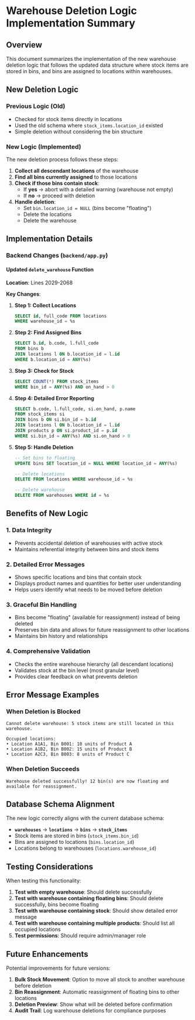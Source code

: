 # Warehouse Deletion Logic Implementation Summary

## Overview

This document summarizes the implementation of the new warehouse deletion logic that follows the updated data structure where stock items are stored in bins, and bins are assigned to locations within warehouses.

## New Deletion Logic

### Previous Logic (Old)
- Checked for stock items directly in locations
- Used the old schema where `stock_items.location_id` existed
- Simple deletion without considering the bin structure

### New Logic (Implemented)
The new deletion process follows these steps:

1. **Collect all descendant locations** of the warehouse
2. **Find all bins currently assigned** to those locations
3. **Check if those bins contain stock**:
   - If **yes** → abort with a detailed warning (warehouse not empty)
   - If **no** → proceed with deletion
4. **Handle deletion**:
   - Set `bin.location_id = NULL` (bins become "floating")
   - Delete the locations
   - Delete the warehouse

## Implementation Details

### Backend Changes (`backend/app.py`)

#### Updated `delete_warehouse` Function

**Location**: Lines 2029-2068

**Key Changes**:

1. **Step 1: Collect Locations**
   ```sql
   SELECT id, full_code FROM locations 
   WHERE warehouse_id = %s
   ```

2. **Step 2: Find Assigned Bins**
   ```sql
   SELECT b.id, b.code, l.full_code 
   FROM bins b
   JOIN locations l ON b.location_id = l.id
   WHERE b.location_id = ANY(%s)
   ```

3. **Step 3: Check for Stock**
   ```sql
   SELECT COUNT(*) FROM stock_items 
   WHERE bin_id = ANY(%s) AND on_hand > 0
   ```

4. **Step 4: Detailed Error Reporting**
   ```sql
   SELECT b.code, l.full_code, si.on_hand, p.name
   FROM stock_items si
   JOIN bins b ON si.bin_id = b.id
   JOIN locations l ON b.location_id = l.id
   JOIN products p ON si.product_id = p.id
   WHERE si.bin_id = ANY(%s) AND si.on_hand > 0
   ```

5. **Step 5: Handle Deletion**
   ```sql
   -- Set bins to floating
   UPDATE bins SET location_id = NULL WHERE location_id = ANY(%s)
   
   -- Delete locations
   DELETE FROM locations WHERE warehouse_id = %s
   
   -- Delete warehouse
   DELETE FROM warehouses WHERE id = %s
   ```

## Benefits of New Logic

### 1. **Data Integrity**
- Prevents accidental deletion of warehouses with active stock
- Maintains referential integrity between bins and stock items

### 2. **Detailed Error Messages**
- Shows specific locations and bins that contain stock
- Displays product names and quantities for better user understanding
- Helps users identify what needs to be moved before deletion

### 3. **Graceful Bin Handling**
- Bins become "floating" (available for reassignment) instead of being deleted
- Preserves bin data and allows for future reassignment to other locations
- Maintains bin history and relationships

### 4. **Comprehensive Validation**
- Checks the entire warehouse hierarchy (all descendant locations)
- Validates stock at the bin level (most granular level)
- Provides clear feedback on what prevents deletion

## Error Message Examples

### When Deletion is Blocked
```
Cannot delete warehouse: 5 stock items are still located in this warehouse.

Occupied locations:
• Location A1A1, Bin B001: 10 units of Product A
• Location A1B2, Bin B002: 15 units of Product B
• Location A2C3, Bin B003: 8 units of Product C
```

### When Deletion Succeeds
```
Warehouse deleted successfully! 12 bin(s) are now floating and available for reassignment.
```

## Database Schema Alignment

The new logic correctly aligns with the current database schema:

- **`warehouses`** → **`locations`** → **`bins`** → **`stock_items`**
- Stock items are stored in bins (`stock_items.bin_id`)
- Bins are assigned to locations (`bins.location_id`)
- Locations belong to warehouses (`locations.warehouse_id`)

## Testing Considerations

When testing this functionality:

1. **Test with empty warehouse**: Should delete successfully
2. **Test with warehouse containing floating bins**: Should delete successfully, bins become floating
3. **Test with warehouse containing stock**: Should show detailed error message
4. **Test with warehouse containing multiple products**: Should list all occupied locations
5. **Test permissions**: Should require admin/manager role

## Future Enhancements

Potential improvements for future versions:

1. **Bulk Stock Movement**: Option to move all stock to another warehouse before deletion
2. **Bin Reassignment**: Automatic reassignment of floating bins to other locations
3. **Deletion Preview**: Show what will be deleted before confirmation
4. **Audit Trail**: Log warehouse deletions for compliance purposes
